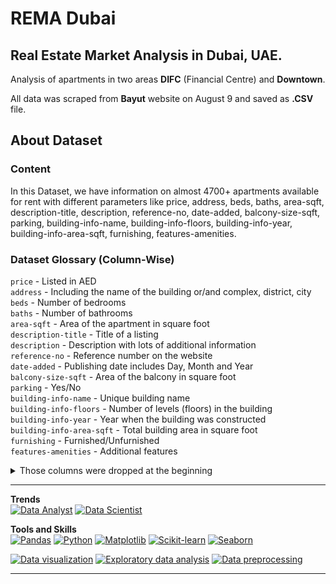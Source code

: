 # REMA Dubai

## Real Estate Market Analysis in Dubai, UAE.

Analysis of apartments in two areas **DIFC** (Financial Centre) and **Downtown**.

All data was scraped from **Bayut** website on August 9 and saved as **.CSV** file.

## About Dataset

### Content

In this Dataset, we have information on almost 4700+ apartments available for rent with different parameters like price, address, beds, baths, area-sqft, description-title, description, reference-no, date-added, balcony-size-sqft, parking, building-info-name, building-info-floors, building-info-year, building-info-area-sqft, furnishing, features-amenities.

### Dataset Glossary (Column-Wise)

`price` -  Listed in AED  
`address` - Including the name of the building or/and complex, district, city  
`beds` - Number of bedrooms  
`baths` - Number of bathrooms  
`area-sqft` - Area of the apartment in square foot  
`description-title` - Title of a listing  
`description` - Description with lots of additional information  
`reference-no` - Reference number on the website  
`date-added` - Publishing date includes Day, Month and Year  
`balcony-size-sqft` - Area of the balcony in square foot  
`parking` - Yes/No   
`building-info-name` - Unique building name  
`building-info-floors` - Number of levels (floors) in the building  
`building-info-year` - Year when the building was constructed   
`building-info-area-sqft` - Total building area in square foot  
`furnishing` - Furnished/Unfurnished   
`features-amenities` - Additional features  


<details>
<summary>Those columns were dropped at the beginning</summary>

`apartmet-link-href` -  unnecessary for analysis   
`rent-frequency` - It only contains Yearly listings  
`web-scraper-order` -  unnecessary for analysis   
`web-scraper-start-url` -  unnecessary for analysis   
`pagination` -  unnecessary for analysis   
`apartmet-link` -  unnecessary for analysis but could be merged later   
`building` -  Has only one specific name and the rest is NaN  

</details>

***

**Trends**  
[![Data Analyst](https://img.shields.io/static/v1?label=trend&message=Data%20Analyst&color=218c74)](#)
[![Data Scientist](https://img.shields.io/static/v1?label=trend&message=Data%20Scientist&color=706fd3)](#)

**Tools and Skills**  
[![Pandas](https://img.shields.io/static/v1?label=tool&message=Pandas&color=40407a)](#) 
[![Python](https://img.shields.io/static/v1?label=tool&message=Python&color=33d9b2)](#) 
[![Matplotlib](https://img.shields.io/static/v1?label=tool&message=Matplotlib&color=706fd3)](#) 
[![Scikit-learn](https://img.shields.io/static/v1?label=tool&message=Sklearn&color=ff793f)](#) 
[![Seaborn](https://img.shields.io/static/v1?label=tool&message=Seaborn&color=ff5252)](#)  

[![Data visualization](https://img.shields.io/static/v1?label=skill&message=Data%20visualization&color=F97F51)](#) 
[![Exploratory data analysis](https://img.shields.io/static/v1?label=skill&message=Exploratory%20Data%20Analysis&color=82589F)](#) 
[![Data preprocessing](https://img.shields.io/static/v1?label=skill&message=Data%20Preprocessing&color=B33771)](#)  

***
